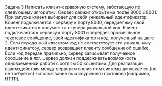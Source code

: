 Задача 3
Написать клиент-серверную систему, работающую по следующему алгоритму:
Сервер держит открытыми порты 8000 и 8001.
При запуске клиент выбирает для себя уникальный идентификатор.
Клиент подключается к серверу к порту 8000, передает ему свой идентификатор и получает от сервера уникальный код.
Клиент подключается к серверу к порту 8001 и передает произвольное текстовое сообщение, свой идентификатор и код, полученный на шаге 2.
Если переданный клиентом код не соответствует его уникальному идентификатору, сервер возвращает клиенту сообщение об ошибке.
Если код передан правильно, сервер записывает полученное сообщение в лог.
Сервер должен поддерживать возможность одновременной работы с хотя бы 50 клиентами.
Для реализации взаимодействия между сервером и клиентом системы допускается (но не требуется) использование высокоуровнего протокола (например, HTTP).
